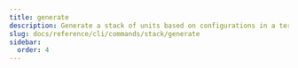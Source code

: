 ```yaml
---
title: generate
description: Generate a stack of units based on configurations in a terragrunt.stack.hcl file.
slug: docs/reference/cli/commands/stack/generate
sidebar:
  order: 4
---
```

